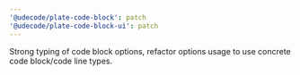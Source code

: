 ```yaml
---
'@udecode/plate-code-block': patch
'@udecode/plate-code-block-ui': patch
---
```


Strong typing of code block options, refactor options usage to use concrete code block/code line types.
